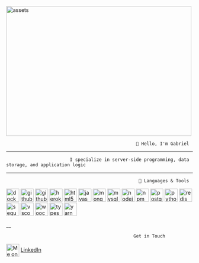 
<img src="https://github.com/Holluhshorlarh/Holluhshorlarh/assets/122808379/adc0c94d-a3ee-43de-96eb-a764ac222ca1" alt="assets" width="500" height="350"/>

                                                     👋 Hello, I'm Gabriel
___

                            I specialize in server-side programming, data storage, and application logic
___

                                                      🔌 Languages & Tools

<p>
<img src="https://cdn.jsdelivr.net/gh/devicons/devicon/icons/docker/docker-original.svg" alt="docker" width="35" height="35"/>
<img src="https://cdn.jsdelivr.net/gh/devicons/devicon/icons/github/github-original.svg" alt="github" width="35" height="35"/>
<img src="https://cdn.jsdelivr.net/gh/devicons/devicon/icons/handlebars/handlebars-original.svg" alt="github" width="35" height="35"/>
 <img src="https://cdn.jsdelivr.net/gh/devicons/devicon/icons/heroku/heroku-original-wordmark.svg" alt="heroku" width="35" height="35"/>
 <img src="https://cdn.jsdelivr.net/gh/devicons/devicon/icons/html5/html5-original-wordmark.svg" alt="html5" width="35" height="35"/>
 <img src="https://cdn.jsdelivr.net/gh/devicons/devicon/icons/javascript/javascript-plain.svg" alt="javascript" width="35" height="35"/>
 <img src="https://cdn.jsdelivr.net/gh/devicons/devicon/icons/mongodb/mongodb-plain-wordmark.svg" alt="mongodb" width="35" height="35"/>
 <img src="https://cdn.jsdelivr.net/gh/devicons/devicon/icons/mysql/mysql-original.svg" alt="mysql" width="35" height="35"/>
 <img src="https://cdn.jsdelivr.net/gh/devicons/devicon/icons/nodejs/nodejs-plain-wordmark.svg" alt="nodejs" width="35" height="35"/>
 <img src="https://cdn.jsdelivr.net/gh/devicons/devicon/icons/npm/npm-original-wordmark.svg" alt="npm" width="35" height="35"/>
 <img src="https://cdn.jsdelivr.net/gh/devicons/devicon/icons/postgresql/postgresql-original.svg" alt="postgresql" width="35" height="35"/>
 <img src="https://cdn.jsdelivr.net/gh/devicons/devicon/icons/python/python-original.svg" alt="python" width="35" height="35"/>
 <img src="https://cdn.jsdelivr.net/gh/devicons/devicon/icons/redis/redis-original.svg" alt="redis" width="35" height="35"/>
 <img src="https://cdn.jsdelivr.net/gh/devicons/devicon/icons/sequelize/sequelize-original.svg" alt="sequelize" width="35" height="35"/>
 <img src="https://cdn.jsdelivr.net/gh/devicons/devicon/icons/vscode/vscode-original.svg" alt="vscode" width="35" height="35"/>
 <img src="https://cdn.jsdelivr.net/gh/devicons/devicon/icons/woocommerce/woocommerce-original.svg" alt="woocommerce" width="35" height="35"/>
 <img src="https://cdn.jsdelivr.net/gh/devicons/devicon/icons/typescript/typescript-original.svg" alt="typescript" width="35" height="35"/>
 <img src="https://cdn.jsdelivr.net/gh/devicons/devicon/icons/yarn/yarn-original.svg" alt="yarn" width="35" height="35"/>
</p>
__

                                                    Get in Touch
<img align="center" src="https://cdn.jsdelivr.net/gh/devicons/devicon/icons/linkedin/linkedin-original.svg" alt="Me on LinkedIn" height="auto" width="35"/> [LinkedIn](https://www.linkedin.com/in/ajayi-gabriel)
